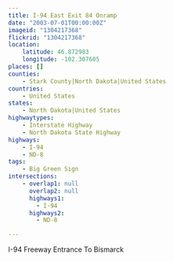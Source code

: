 ```yaml
---
title: I-94 East Exit 84 Onramp
date: "2003-07-01T00:00:00Z"
imageid: "1304217368"
flickrid: "1304217368"
location:
    latitude: 46.872983
    longitude: -102.307605
places: []
counties:
    - Stark County|North Dakota|United States
countries:
    - United States
states:
    - North Dakota|United States
highwaytypes:
    - Interstate Highway
    - North Dakota State Highway
highways:
    - I-94
    - ND-8
tags:
    - Big Green Sign
intersections:
    - overlap1: null
      overlap2: null
      highways1:
        - I-94
      highways2:
        - ND-8

---
```

I-94 Freeway Entrance To Bismarck